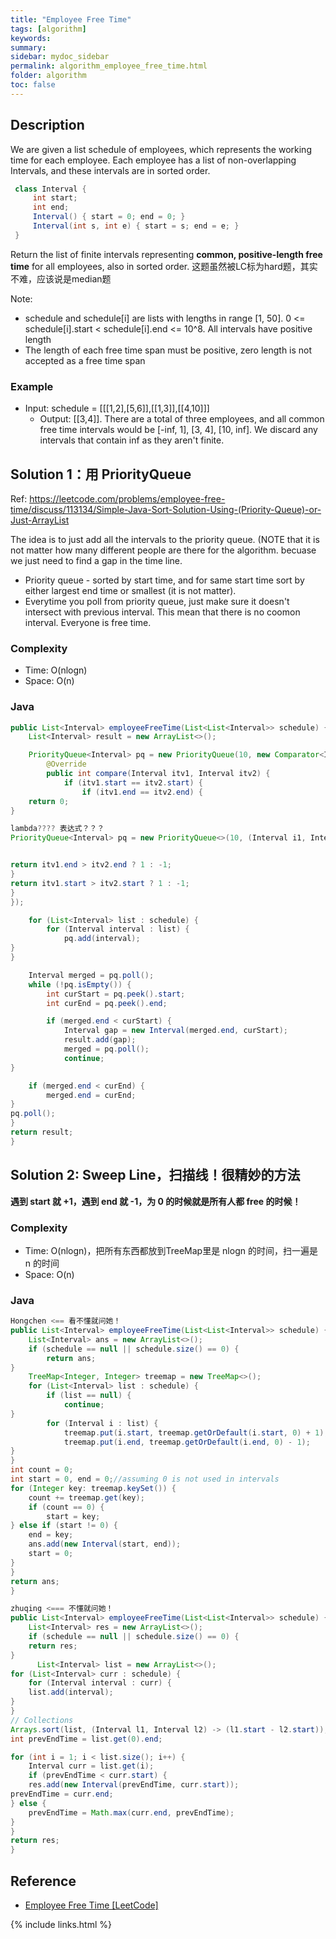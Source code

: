 ```yaml
---
title: "Employee Free Time"
tags: [algorithm]
keywords:
summary:
sidebar: mydoc_sidebar
permalink: algorithm_employee_free_time.html
folder: algorithm
toc: false
---
```


## Description
We are given a list schedule of employees, which represents the working time for each employee.
Each employee has a list of non-overlapping Intervals, and these intervals are in sorted order.
```java
 class Interval {
     int start;
     int end;
     Interval() { start = 0; end = 0; }
     Interval(int s, int e) { start = s; end = e; }
 }
```
Return the list of finite intervals representing **common, positive-length free time** for all employees, also in sorted order. 这题虽然被LC标为hard题，其实不难，应该说是median题

Note:
* schedule and schedule[i] are lists with lengths in range [1, 50]. 0 <= schedule[i].start < schedule[i].end <= 10^8. All intervals have positive length
* The length of each free time span must be positive, zero length is not accepted as a free time span

### Example
* Input: schedule = [[[1,2],[5,6]],[[1,3]],[[4,10]]]
  * Output: [[3,4]]. There are a total of three employees, and all common free time intervals would be [-inf, 1], [3, 4], [10, inf]. We discard any intervals that contain inf as they aren't finite.

## Solution 1：用 PriorityQueue
Ref: https://leetcode.com/problems/employee-free-time/discuss/113134/Simple-Java-Sort-Solution-Using-(Priority-Queue)-or-Just-ArrayList

The idea is to just add all the intervals to the priority queue. (NOTE that it is not matter how many different people are there for the algorithm. becuase we just need to find a gap in the time line.
* Priority queue - sorted by start time, and for same start time sort by either largest end time or smallest (it is not matter).
* Everytime you poll from priority queue, just make sure it doesn't intersect with previous interval.
This mean that there is no coomon interval. Everyone is free time.

### Complexity
* Time: O(nlogn)
* Space: O(n)

### Java
```java
public List<Interval> employeeFreeTime(List<List<Interval>> schedule) {
	List<Interval> result = new ArrayList<>();

	PriorityQueue<Interval> pq = new PriorityQueue(10, new Comparator<Interval>(){
		@Override
		public int compare(Interval itv1, Interval itv2) {
			if (itv1.start == itv2.start) {
				if (itv1.end == itv2.end) {
	return 0;
}

lambda???? 表达式？？？
PriorityQueue<Interval> pq = new PriorityQueue<>(10, (Interval i1, Interval i2) -> (i1.start - i2.start == 0 ? i1.end - i2.end : i1.start - i2.start));


return itv1.end > itv2.end ? 1 : -1;
}
return itv1.start > itv2.start ? 1 : -1;
}
});

	for (List<Interval> list : schedule) {
		for (Interval interval : list) {
			pq.add(interval);
}
}

	Interval merged = pq.poll();
	while (!pq.isEmpty()) {
		int curStart = pq.peek().start;
		int curEnd = pq.peek().end;

		if (merged.end < curStart) {
			Interval gap = new Interval(merged.end, curStart);
			result.add(gap);
			merged = pq.poll();
			continue;
}

	if (merged.end < curEnd) {
		merged.end = curEnd;
}
pq.poll();
}
return result;
}
```

## Solution 2: Sweep Line，扫描线！很精妙的方法
**遇到 start 就 +1，遇到 end 就 -1，为 0 的时候就是所有人都 free 的时候！**

### Complexity
* Time: O(nlogn)，把所有东西都放到TreeMap里是 nlogn 的时间，扫一遍是 n 的时间
* Space: O(n)

### Java
```java
Hongchen <== 看不懂就问她！
public List<Interval> employeeFreeTime(List<List<Interval>> schedule) {
	List<Interval> ans = new ArrayList<>();
	if (schedule == null || schedule.size() == 0) {
		return ans;
}
	TreeMap<Integer, Integer> treemap = new TreeMap<>();
	for (List<Interval> list : schedule) {
		if (list == null) {
			continue;
}
		for (Interval i : list) {
			treemap.put(i.start, treemap.getOrDefault(i.start, 0) + 1);
			treemap.put(i.end, treemap.getOrDefault(i.end, 0) - 1);
}
}
int count = 0;
int start = 0, end = 0;//assuming 0 is not used in intervals
for (Integer key: treemap.keySet()) {
	count += treemap.get(key);
	if (count == 0) {
		start = key;
} else if (start != 0) {
	end = key;
	ans.add(new Interval(start, end));
	start = 0;
}
}
return ans;
}
```

```java
zhuqing <=== 不懂就问她！
public List<Interval> employeeFreeTime(List<List<Interval>> schedule) {
	List<Interval> res = new ArrayList<>();
	if (schedule == null || schedule.size() == 0) {
	return res;
}
      List<Interval> list = new ArrayList<>();
for (List<Interval> curr : schedule) {
	for (Interval interval : curr) {
	list.add(interval);
}
}
// Collections
Arrays.sort(list, (Interval l1, Interval l2) -> (l1.start - l2.start));
int prevEndTime = list.get(0).end;

for (int i = 1; i < list.size(); i++) {
	Interval curr = list.get(i);
	if (prevEndTime < curr.start) {
	res.add(new Interval(prevEndTime, curr.start));
prevEndTime = curr.end;
} else {
	prevEndTime = Math.max(curr.end, prevEndTime);
}
}
return res;
}
```

## Reference
* [Employee Free Time [LeetCode]](https://leetcode.com/problems/employee-free-time/description/)

{% include links.html %}
